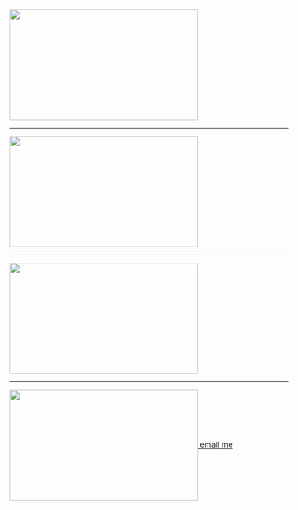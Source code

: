 <html>
<a href="https://wa.link/ud1era">
<img align="center" width="340px" height= "200px"src="https://img.shields.io/badge/WHATSAPP-red?style=for-the-badge&logo=whatsapp">  
</a>
  <hr>
<a href="https://ig.me/m/cytra_k9">
<img align="center" width="340px" height= "200px"src="https://img.shields.io/badge/INSTAGRAM-purple?style=for-the-badge&logo=instagram">
</a>
<hr>
<a href="https://www.tiktok.com/@cytra_k9">
<img align="center" width="340px" height= "200px" src="https://img.shields.io/badge/TIKTOK-black?style=for-the-badge&logo=tiktok"> 
</a>
<hr>
<a href="jackwaikwa1@gmail.com">
  <img align="center" width="340px" height= "200px" src="https://files.catbox.moe/snj3h4.jpg"
    <button> email me </button>
</a>

        

  
</html>
